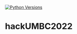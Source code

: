 [![Python Versions](https://github.com/primetimetank21/hackUMBC2022/actions/workflows/python-versions.yml/badge.svg)](https://github.com/primetimetank21/hackUMBC2022/actions/workflows/python-versions.yml)

# hackUMBC2022
